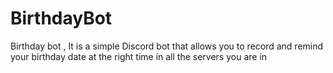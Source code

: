 # BirthdayBot
Birthday bot , It is a simple Discord bot that allows you to record and remind your birthday date at the right time in all the servers you are in
